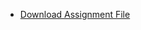 + [Download Assignment File](https://github.com/AshkanRN/ds-project2-gu/releases/download/dl/ds_project2-assignment.pdf)